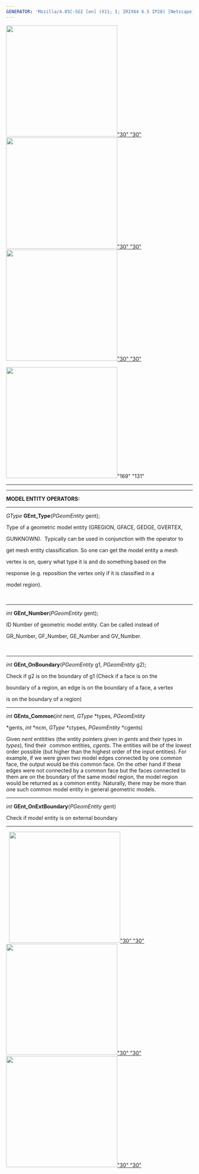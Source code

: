 ```yaml
---
GENERATOR: 'Mozilla/4.05C-SGI [en] (X11; I; IRIX64 6.5 IP28) [Netscape]'
---
```

[<img height="300" width="300" src="../images/arrow2.gif">"30"
"30"](mstkla.md#MODEL%20ENTITY:) [<img height="300" width="300" src="../images/arrow3.gif">"30"
"30"](Geom.md) [<img height="300" width="300" src="../images/arrow4.gif">"30"
"30"](GeomRegion.md)

<img height="300" width="300" src="../images/construction14.gif">"169" "131"

------------------------------------------------------------------------

------------------------------------------------------------------------

**MODEL ENTITY OPERATORS:**

------------------------------------------------------------------------

*GType* **GEnt\_Type**(*PGeomEntity* gent);

Type of a geometric model entity (GREGION, GFACE, GEDGE, GVERTEX,

GUNKNOWN).  Typically can be used in conjunction with the operator to

get mesh entity classification. So one can get the model entity a mesh

vertex is on, query what type it is and do something based on the

response (e.g. reposition the vertex only if it is classified in a

model region).

 

------------------------------------------------------------------------

*int* **GEnt\_Number**(*PGeomEntity* gent);

ID Number of geometric model entity. Can be called instead of

GR\_Number, GF\_Number, GE\_Number and GV\_Number.

 

------------------------------------------------------------------------

*int* **GEnt\_OnBoundary**(*PGeomEntity* g1, *PGeomEntity* g2);

Check if g2 is on the boundary of g1 (Check if a face is on the

boundary of a region, an edge is on the boundary of a face, a vertex

is on the boundary of a region)

------------------------------------------------------------------------



*int* **GEnts\_Common**(*int* nent, *GType* 
*types, *PGeomEntity*

*gents, *int* 
*ncm, *GType* 
*ctypes, *PGeomEntity* 
*cgents)

Given *nent* entitities (the entity pointers given in *gents* and their
types in *types*), find their  common entities, *cgents*. The entities
will be of the lowest order possible (but higher than the highest order
of the input entities). For example, if we were given two model edges
connected by one common face, the output would be this common face. On
the other hand if these edges were not connected by a common face but
the faces connected to them are on the boundary of the same model
region, the model region would be returned as a common entity.
Naturally, there may be more than one such common model entity in
general geometric models.

------------------------------------------------------------------------



*int* **GEnt\_OnExtBoundary**(*PGeomEntity* gent)

Check if model entity is on external boundary

------------------------------------------------------------------------

 
[<img height="300" width="300" src="../images/arrow2.gif">"30"
"30"](mstkla.md#MODEL%20ENTITY:) [<img height="300" width="300" src="../images/arrow3.gif">"30"
"30"](Geom.md) [<img height="300" width="300" src="../images/arrow4.gif">"30"
"30"](GeomRegion.md)

